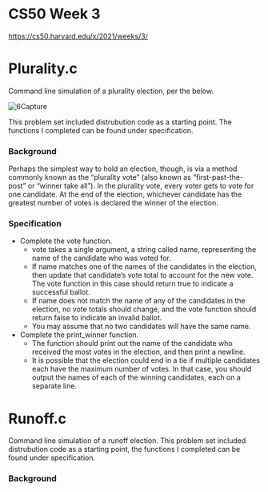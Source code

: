 # CS50 Week 3

https://cs50.harvard.edu/x/2021/weeks/3/

# Plurality.c

Command line simulation of a plurality election, per the below.

![6Capture](https://user-images.githubusercontent.com/69617120/135426010-faf4925e-7784-409d-b68f-68641470e03d.PNG)

This problem set included distrubution code as a starting point. The functions I completed can be found under specification.

### Background

Perhaps the simplest way to hold an election, though, is via a method commonly known as the “plurality vote” (also known as “first-past-the-post” or “winner take all”). In the plurality vote, every voter gets to vote for one candidate. At the end of the election, whichever candidate has the greatest number of votes is declared the winner of the election.

### Specification

- Complete the vote function. 
  - vote takes a single argument, a string called name, representing the name of the candidate who was voted for. 
  - If name matches one of the names of the candidates in the election, then update that candidate’s vote total to account for the new vote. The vote function in this case should return true to indicate a successful ballot. 
  - If name does not match the name of any of the candidates in the election, no vote totals should change, and the vote function should return false to indicate an invalid ballot. 
  - You may assume that no two candidates will have the same name. 
- Complete the print_winner function. 
  - The function should print out the name of the candidate who received the most votes in the election, and then print a newline. 
  - It is possible that the election could end in a tie if multiple candidates each have the maximum number of votes. In that case, you should output the names of each of the winning candidates, each on a separate line.

# Runoff.c

Command line simulation of a runoff election. This problem set included distrubution code as a starting point, the functions I completed can be found under specification.

### Background
